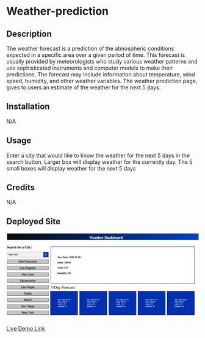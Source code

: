 # Weather-prediction

## Description

The weather forecast is a prediction of the atmospheric conditions expected in a specific area over a given period of time. This forecast is usually provided by meteorologists who study various weather patterns and use sophisticated instruments and computer models to make their predictions. The forecast may include information about temperature, wind speed, humidity, and other weather variables. The weather prediction page, gives to users an estimate of the weather for the next 5 days. 

## Installation
N/A

## Usage

Enter a city that would like to know the weather for the next 5 days in the search button, Larger box will display weather for the currently day. The 5 small boxes will display weather for the next 5 days

## Credits
N/A

## Deployed Site

![Screenshot of Deployed Website](assets/images/Deployed-forecast.png)

[Live Demo Link](https://fabioesilveira.github.io/Weather-prediction/)
